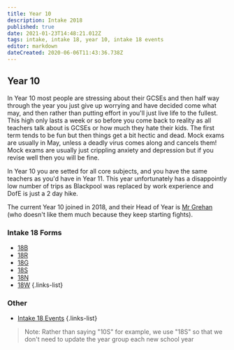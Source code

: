 ```yaml
---
title: Year 10
description: Intake 2018
published: true
date: 2021-01-23T14:48:21.012Z
tags: intake, intake 18, year 10, intake 18 events
editor: markdown
dateCreated: 2020-06-06T11:43:36.738Z
---
```


## Year 10
In Year 10 most people are stressing about their GCSEs and then half way through the year you just give up worrying and have decided come what may, and then rather than putting effort in you'll just live life to the fullest. This high only lasts a week or so before you come back to reality as all teachers talk about is GCSEs or how much they hate their kids.
The first term tends to be fun but then things get a bit hectic and dead. Mock exams are usually in May, unless a deadly virus comes along and cancels them! Mock exams are usually just crippling anxiety and depression but if you revise well then you will be fine. 

In Year 10 you are setted for all core subjects, and you have the same teachers as you'd have in Year 11. This year unfortunately has a disappointly low number of trips as Blackpool was replaced by work experience and DofE is just a 2 day hike.

The current Year 10 joined in 2018, and their Head of Year is [Mr Grehan](/teachers/mr-grehan) (who doesn't like them much because they keep starting fights).

### Intake 18 Forms
- [18B](/students/intake18/b)
- [18R](/students/intake18/r)
- [18G](/students/intake18/g)
- [18S](/students/intake18/s)
- [18N](/students/intake18/n)
- [18W](/students/intake18/w)
{.links-list}

### Other
- [Intake 18 Events](/students/intake18/events)
{.links-list}

> Note:  Rather than saying "10S" for example, we use "18S" so that we don't need to update the year group each new school year
